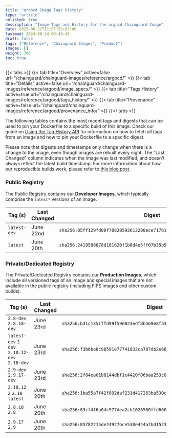 ```yaml
---
title: "argocd Image Tags History"
type: "article"
unlisted: true
description: "Image Tags and History for the argocd Chainguard Image"
date: 2023-06-22T11:07:52+02:00
lastmod: 2024-06-24 00:43:49
draft: false
tags: ["Reference", "Chainguard Images", "Product"]
images: []
weight: 700
toc: true
---
```


{{< tabs >}}
{{< tab title="Overview" active=false url="/chainguard/chainguard-images/reference/argocd/" >}}
{{< tab title="Details" active=false url="/chainguard/chainguard-images/reference/argocd/image_specs/" >}}
{{< tab title="Tags History" active=true url="/chainguard/chainguard-images/reference/argocd/tags_history/" >}}
{{< tab title="Provenance" active=false url="/chainguard/chainguard-images/reference/argocd/provenance_info/" >}}
{{</ tabs >}}

The following tables contains the most recent tags and digests that can be used to pin your Dockerfile to a specific build of this image. Check our guide on [Using the Tag History API](/chainguard/chainguard-images/using-the-tag-history-api/) for information on how to fetch all tags from an image and how to pin your Dockerfile to a specific digest.

Please note that digests and timestamps only change when there is a change to the image, even though images are rebuilt every night. The "Last Changed" column indicates when the image was last modified, and doesn't always reflect the latest build timestamp. For more information about how our reproducible builds work, please refer to [this blog post](https://www.chainguard.dev/unchained/reproducing-chainguards-reproducible-image-builds).

### Public Registry
The Public Registry contains our **Developer Images**, which typically comprise the `latest*` versions of an image.

| Tag (s)       | Last Changed | Digest                                                                    |
|---------------|--------------|---------------------------------------------------------------------------|
|  `latest-dev` | June 22nd    | `sha256:85ff129fd00f70820593613280ece717b1f7555389a9e8bca7a98ac66ecb69ec` |
|  `latest`     | June 20th    | `sha256:2419508878d181620f1b8d4e5ff07b35b5c1592146815900624ec5f6fa3e1cf1` |


### Private/Dedicated Registry
The Private/Dedicated Registry contains our **Production Images**, which include all versioned tags of an image and special images that are not available in the public registry (including FIPS images and other custom builds).

| Tag (s)                                        | Last Changed | Digest                                                                    |
|------------------------------------------------|--------------|---------------------------------------------------------------------------|
|  `2.8-dev` `2.8.18-dev`                        | June 23rd    | `sha256:b31c1351ffd99f59e023edf8b569e8fa39ed52d7d6fee38272430f48d3a8d215` |
|  `latest-dev` `2-dev` `2.10.12-dev` `2.10-dev` | June 23rd    | `sha256:f3b6be8c98591e77741832ca707db2e66e8a83aa08a6024a8ae9ec37fa44ac94` |
|  `2.9-dev` `2.9.17-dev`                        | June 23rd    | `sha256:2f84ea01b8144dbf1c4420f06baa253c0ff6eb1bb1452f3d97aca5dfcec4b533` |
|  `2.10.12` `2` `2.10` `latest`                 | June 20th    | `sha256:1ba55a7f42f802daf231d417263ba530c4191525746ce6cdb2a5bb393d59dca3` |
|  `2.8.18` `2.8`                                | June 20th    | `sha256:83cf4f6a04c977dea2cb1026560ffd6609c38015ab2318957481c1af0ecee724` |
|  `2.9.17` `2.9`                                | June 20th    | `sha256:85782215de24927bce530e444afbd15239fb5354b65fa632d285c710f6d30b89` |

